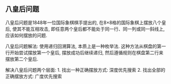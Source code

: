 ## 八皇后问题
八皇后问题是1848年一位国际象棋棋手提出的, 在8×8格的国际象棋上摆放八个皇后, 使其不能互相攻击, 即任意两个皇后都不能处于同一行、同一列或同一斜线上, 应该如何摆放的问题.

八皇后问题解法: 使用递归回溯算法, 本质上是一种枚举法. 这种方法从棋盘的第一行开始尝试摆放第一个皇后, 摆放成功后继续递归, 然后遵循规则在棋盘第二行来摆放第二个皇后.

解决八皇后问题两个层面:
    1. 找出一种正确摆放方式: 深度优先搜索
    2. 找出全部的正确摆放方式: 广度优先搜索
